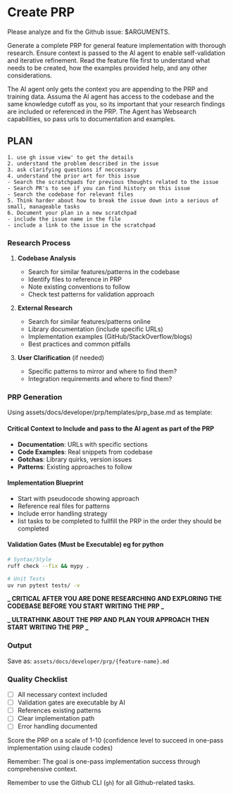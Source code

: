 # Create PRP

Please analyze and fix the Github issue: $ARGUMENTS.

Generate a complete PRP for general feature implementation with thorough research. Ensure context is passed to the AI agent to enable self-validation and iterative refinement. Read the feature file first to understand what needs to be created, how the examples provided help, and any other considerations.

The AI agent only gets the context you are appending to the PRP and training data. Assuma the AI agent has access to the codebase and the same knowledge cutoff as you, so its important that your research findings are included or referenced in the PRP. The Agent has Websearch capabilities, so pass urls to documentation and examples.

## PLAN

    1. use gh issue view' to get the details
    2. understand the problem described in the issue
    3. ask clarifying questions if neccessary
    4. understand the prior art for this issue
    - Search the scratchpads for previous thoughts related to the issue
    - Search PR's to see if you can find history on this issue
    - Search the codebase for relevant files
    5. Think harder about how to break the issue down into a serious of small, manageable tasks
    6. Document your plan in a new scratchpad
    - include the issue name in the file
    - include a link to the issue in the scratchpad

### Research Process

1. **Codebase Analysis**

   - Search for similar features/patterns in the codebase
   - Identify files to reference in PRP
   - Note existing conventions to follow
   - Check test patterns for validation approach

2. **External Research**

   - Search for similar features/patterns online
   - Library documentation (include specific URLs)
   - Implementation examples (GitHub/StackOverflow/blogs)
   - Best practices and common pitfalls

3. **User Clarification** (if needed)
   - Specific patterns to mirror and where to find them?
   - Integration requirements and where to find them?

### PRP Generation

Using assets/docs/developer/prp/templates/prp_base.md as template:

#### Critical Context to Include and pass to the AI agent as part of the PRP

- **Documentation**: URLs with specific sections
- **Code Examples**: Real snippets from codebase
- **Gotchas**: Library quirks, version issues
- **Patterns**: Existing approaches to follow

#### Implementation Blueprint

- Start with pseudocode showing approach
- Reference real files for patterns
- Include error handling strategy
- list tasks to be completed to fullfill the PRP in the order they should be completed

#### Validation Gates (Must be Executable) eg for python

```bash
# Syntax/Style
ruff check --fix && mypy .

# Unit Tests
uv run pytest tests/ -v

```

**_ CRITICAL AFTER YOU ARE DONE RESEARCHING AND EXPLORING THE CODEBASE BEFORE YOU START WRITING THE PRP _**

**_ ULTRATHINK ABOUT THE PRP AND PLAN YOUR APPROACH THEN START WRITING THE PRP _**

### Output

Save as: `assets/docs/developer/prp/{feature-name}.md`

### Quality Checklist

- [ ] All necessary context included
- [ ] Validation gates are executable by AI
- [ ] References existing patterns
- [ ] Clear implementation path
- [ ] Error handling documented

Score the PRP on a scale of 1-10 (confidence level to succeed in one-pass implementation using claude codes)

Remember: The goal is one-pass implementation success through comprehensive context.

Remember to use the Github CLI (`gh`) for all Github-related tasks.
